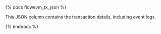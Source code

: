 {% docs flowevm_tx_json %}

This JSON column contains the transaction details, including event logs. 

{% enddocs %}